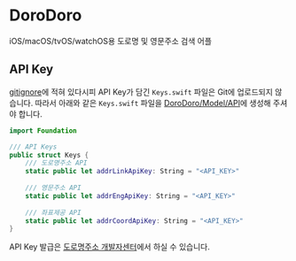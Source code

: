 # DoroDoro

iOS/macOS/tvOS/watchOS용 도로명 및 영문주소 검색 어플

## API Key

[gitignore](.gitignore)에 적혀 있다시피 API Key가 담긴 `Keys.swift` 파일은 Git에 업로드되지 않습니다. 따라서 아래와 같은 `Keys.swift` 파일을 [DoroDoro/Model/API](DoroDoro/Model/API)에 생성해 주셔야 합니다.

```swift
import Foundation

/// API Keys
public struct Keys {
    /// 도로명주소 API
    static public let addrLinkApiKey: String = "<API_KEY>"
    
    /// 영문주소 API
    static public let addrEngApiKey: String = "<API_KEY>"
    
    /// 좌표제공 API
    static public let addrCoordApiKey: String = "<API_KEY>"
}

```

API Key 발급은 [도로명주소 개발자센터](https://www.juso.go.kr/addrlink/main.do?cPath=99MM)에서 하실 수 있습니다.

